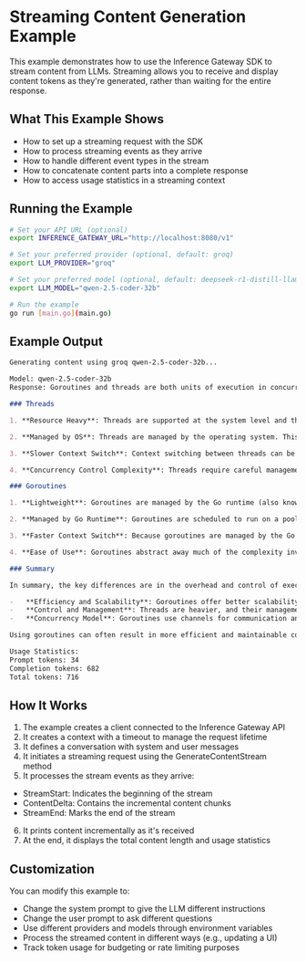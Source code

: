 # Streaming Content Generation Example

This example demonstrates how to use the Inference Gateway SDK to stream content from LLMs. Streaming allows you to receive and display content tokens as they're generated, rather than waiting for the entire response.

## What This Example Shows

-   How to set up a streaming request with the SDK
-   How to process streaming events as they arrive
-   How to handle different event types in the stream
-   How to concatenate content parts into a complete response
-   How to access usage statistics in a streaming context

## Running the Example

```sh
# Set your API URL (optional)
export INFERENCE_GATEWAY_URL="http://localhost:8080/v1"

# Set your preferred provider (optional, default: groq)
export LLM_PROVIDER="groq"

# Set your preferred model (optional, default: deepseek-r1-distill-llama-70b)
export LLM_MODEL="qwen-2.5-coder-32b"

# Run the example
go run [main.go](main.go)
```

## Example Output

```markdown
Generating content using groq qwen-2.5-coder-32b...

Model: qwen-2.5-coder-32b
Response: Goroutines and threads are both units of execution in concurrent programming, but they operate in significantly different ways, especially in terms of their implementation and the environment in which they are used.

### Threads

1. **Resource Heavy**: Threads are supported at the system level and thus have a significant overhead in terms of memory and processing power. Each thread typically needs to allocate a stack of a certain size (often in the range of 1-8 MB), which can add up to considerable memory consumption, especially when dealing with a large number of concurrent threads.

2. **Managed by OS**: Threads are managed by the operating system. This means that the OS scheduler handles the execution and switching of threads, which can lead to varying performance depending on the OS and the specific workload.

3. **Slower Context Switch**: Context switching between threads can be relatively slow due to the resources involved; this includes saving and restoring the thread's state, and handling the delicate process of stopping and restarting a thread's execution.

4. **Concurrency Control Complexity**: Threads require careful management to avoid issues like race conditions, deadlocks, and starvation. Programming with threads can therefore become complex, as one must employ synchronization mechanisms provided by the language (e.g., mutexes, semaphores).

### Goroutines

1. **Lightweight**: Goroutines are managed by the Go runtime (also known as the Go Scheduler) and are not directly backed by any OS-level threads. They start off with a small stack (approximately 2 KB) and can grow or shrink dynamically based on the needs of the running program. This makes goroutines very lightweight and efficient, allowing for the concurrent execution of thousands if not millions of goroutines.

2. **Managed by Go Runtime**: Goroutines are scheduled to run on a pool of so-called logical processors (which, in turn, are mapped to OS-level threads). The Go runtime handles the execution and context switching between goroutines, which is more efficient and faster than OS-level context switching.

3. **Faster Context Switch**: Because goroutines are managed by the Go runtime and operate within the user space, the cost of context switching between them is much lower compared to threads. This is one of the main advantages of using goroutines in Go for high concurrency.

4. **Ease of Use**: Goroutines abstract away much of the complexity involved in concurrent programming. There are no locks or mutexes; instead, goroutines use channels to communicate and synchronize, which leads to code that is often simpler and less prone to race conditions. The error handling mechanism provided by Go, such as deferred function calls and panic/recover, further aids in managing complex concurrent programs.

### Summary

In summary, the key differences are in the overhead and control of execution:

-   **Efficiency and Scalability**: Goroutines offer better scalability and a higher degree of efficiency due to their lightweight nature.
-   **Control and Management**: Threads are heavier, and their management is more complex, often leading to performance issues with a large number of threads. Goroutines are more straightforward, with Go's runtime handling the complexities of distribution over OS threads.
-   **Concurrency Model**: Goroutines use channels for communication and synchronization, leading to cleaner and less error-prone concurrent programs. Threads rely on locks and other synchronization primitives.

Using goroutines can often result in more efficient and maintainable concurrent applications, especially in Go.

Usage Statistics:
Prompt tokens: 34
Completion tokens: 682
Total tokens: 716
```

## How It Works

1. The example creates a client connected to the Inference Gateway API
2. It creates a context with a timeout to manage the request lifetime
3. It defines a conversation with system and user messages
4. It initiates a streaming request using the GenerateContentStream method
5. It processes the stream events as they arrive:

-   StreamStart: Indicates the beginning of the stream
-   ContentDelta: Contains the incremental content chunks
-   StreamEnd: Marks the end of the stream

6. It prints content incrementally as it's received
7. At the end, it displays the total content length and usage statistics

## Customization

You can modify this example to:

-   Change the system prompt to give the LLM different instructions
-   Change the user prompt to ask different questions
-   Use different providers and models through environment variables
-   Process the streamed content in different ways (e.g., updating a UI)
-   Track token usage for budgeting or rate limiting purposes
